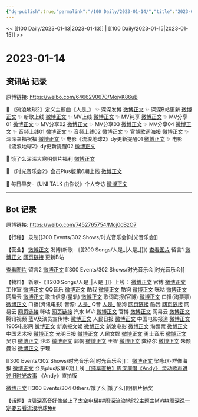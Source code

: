 ```yaml
---
{"dg-publish":true,"permalink":"/100 Daily/2023-01-14/","title":"2023-01-14","created":"2023-01-16T16:01:25.000+08:00","updated":"2023-04-11T14:46:32.000+08:00"}
---
```



<< [[100 Daily/2023-01-13\|2023-01-13]] | [[100 Daily/2023-01-15\|2023-01-15]] >>

# 2023-01-14

## 资讯站 记录

原博链接: https://weibo.com/6466290670/MojyK86uB

💫 《流浪地球2》定义主题曲《人是_》
✨ 深深发博 [微博正文](https://m.weibo.cn/6466290670/4857741925421948)
✨ 深深B站更新 [微博正文](https://m.weibo.cn/6466290670/4857746073061125)
✨ 新歌上线 [微博正文](https://m.weibo.cn/6466290670/4857786955206314)
✨ MV上线 [微博正文](https://m.weibo.cn/6466290670/4857737198178386)
✨ MV纯享 [微博正文](https://m.weibo.cn/6466290670/4857793653771451)
✨ MV分享01 [微博正文](https://m.weibo.cn/6466290670/4857765841342588)
✨ MV分享02 [微博正文](https://m.weibo.cn/6466290670/4857760422565526)
✨ MV分享03 [微博正文](https://m.weibo.cn/6466290670/4857759877302668)
✨ MV分享04 [微博正文](https://m.weibo.cn/6466290670/4857742579993541)
✨ 音频上线01 [微博正文](https://m.weibo.cn/6466290670/4857782484863006)
✨ 音频上线02 [微博正文](https://m.weibo.cn/6466290670/4857789899607404)
✨ 官博歌词海报 [微博正文](https://m.weibo.cn/6466290670/4857747051121004)
✨ 深深幸福祝福 [微博正文](https://m.weibo.cn/6466290670/4857879427023508)
✨ 电影《流浪地球2》dy更新提醒01 [微博正文](https://m.weibo.cn/6466290670/4857879725869447)
✨ 电影《流浪地球2》dy更新提醒02 [微博正文](https://m.weibo.cn/6466290670/4857761353435133)

💫 饿了么深深大寒明信片福利 [微博正文](https://m.weibo.cn/6466290670/4857734803490641)

💫 《时光音乐会2》会员Plus版第6期上线 [微博正文](https://m.weibo.cn/6466290670/4857798724685696)

💫 每日早安-《UNI TALK 由你说》个人专访 [微博正文](https://m.weibo.cn/6466290670/4857734279990672)

---
## Bot 记录

原博链接: https://weibo.com/7452765754/Moj0cBzO7

【行程】
录制[[300 Events/302 Shows/时光音乐会\|时光音乐会]]

【营业】
[微博正文](https://m.weibo.cn/1736988591/4857739652368085) 发博(新歌-《[[200 Songs/人是_\|人是_]]》)
[查看图片](https://wx4.sinaimg.cn/large/0088n2Pggy1ha3i4aozjjj30yi06rq3b.jpg) 留言1 [微博正文](https://m.weibo.cn/1736988591/4857542364367633)
[网页链接](https://weibo.cn/sinaurl?u=https%3A%2F%2Fm.bilibili.com%2Fvideo%2FBV1bY41197mq) 更新B站

[查看图片](https://wx3.sinaimg.cn/large/0088n2Pggy1ha3i44akdfj30yi078t96.jpg) 留言2 [微博正文](https://m.weibo.cn/1686326292/4857757721961971) [[300 Events/302 Shows/时光音乐会\|时光音乐会]]

【物料】
新歌-《[[200 Songs/人是_\|人是_]]》上线：
[微博正文](https://m.weibo.cn/6436669966/4857786343360058) 官博
[微博正文](https://m.weibo.cn/7478855230/4857781578634241) 工作室
[微博正文](https://m.weibo.cn/2169129705/4857781402731349) QQ音乐
[微博正文](https://m.weibo.cn/1738434147/4857781406663274) 酷我
[微博正文](https://m.weibo.cn/1665103091/4857783751805037) 酷狗
[微博正文](https://m.weibo.cn/1867028705/4857781905526563) 咪咕
[微博正文](https://m.weibo.cn/1721030997/4857781398543076) 网易云
[微博正文](https://m.weibo.cn/6466290670/4857786955206314) 歌曲信息(星轨)
[微博正文](https://m.weibo.cn/6436669966/4857744216294962) 歌词海报(官博)
[微博正文](https://m.weibo.cn/2095820504/4857870895553419) 口播(淘票票)
[微博正文](https://m.weibo.cn/3861674840/4857883983086961) 口播(腾讯电影)
音源:
[人是_](https://weibo.cn/sinaurl?u=https%3A%2F%2Fi.y.qq.com%2Fv8%2Fplaysong.html%3Fsongid%3D391610675%26source%3Dyqq%26ADTAG%3Dhz_wb_sf%26channelId%3D10081987) Q音
[人是_](https://weibo.cn/sinaurl?u=https%3A%2F%2Ft4.kugou.com%2Fsong.html%3Fid%3D6NTjr27B7V3) 酷狗
[网页链接](https://weibo.cn/sinaurl?u=http%3A%2F%2Fm.kuwo.cn%2Fnewh5app%2Fplay_detail%2F258376427) 酷我
[网页链接](https://weibo.cn/sinaurl?u=https%3A%2F%2Fmusic.163.com%2F%23%2Fsong%3Fid%3D2014291207) 网易云
[网页链接](https://weibo.cn/sinaurl?u=https%3A%2F%2Fh5.nf.migu.cn%2Fapp%2Fv4%2Fp%2Fshare%2Fsong%2Findex.html%3Fid%3D600919000008814133) 咪咕
[网页链接](https://weibo.cn/sinaurl?u=https%3A%2F%2Fmusic.douyin.com%2Fqishui%2Fshare%2Ftrack%3Ftrack_id%3D7188060815067449345%26hybrid_sdk_version%3Dbullet%26auto_play_bgm%3D1%26share_platform%3Dweibo) 汽水
MV:
[微博正文](https://m.weibo.cn/6436669966/4857736103201256) 官博
[微博正文](https://m.weibo.cn/1721030997/4857737044034965) 网易云
[微博正文](https://m.weibo.cn/2591595652/4857772875187896) 腾讯视频
蓝V及演员宣传博:
[微博正文](https://m.weibo.cn/2803301701/4857739774528919) 人民日报
[微博正文](https://m.weibo.cn/1261788454/4857750268154182) 中国电影报道
[微博正文](https://m.weibo.cn/1635270132/4857743615199703) 1905电影网
[微博正文](https://m.weibo.cn/1985593262/4857747310380386) 新京报文娱
[微博正文](https://m.weibo.cn/1623886424/4857736100317741) 新浪电影
[微博正文](https://m.weibo.cn/2095820504/4857738800663598) 淘票票
[微博正文](https://m.weibo.cn/1943724947/4857769591575916) 中国艺术报
[微博正文](https://m.weibo.cn/1402977920/4857761629998892) 光明日报
[微博正文](https://m.weibo.cn/7362512027/4857778050702270) 人民文娱
[微博正文](https://m.weibo.cn/7769493497/4857737736095745) 勇士音乐
[微博正文](https://m.weibo.cn/1863847262/4857773601065076) 吴京
[微博正文](https://m.weibo.cn/1256857734/4857763378762387) 沙溢
[微博正文](https://m.weibo.cn/1229641152/4857745293447757) 郭帆
[微博正文](https://m.weibo.cn/1632538541/4857746401003313) 王智
[微博正文](https://m.weibo.cn/1654486975/4857748821642538) 龚格尔
[微博正文](https://m.weibo.cn/1785256865/4857747671090796) 朱颜曼滋
[微博正文](https://m.weibo.cn/1948110002/4857797119056036) 宁理

[[300 Events/302 Shows/时光音乐会\|时光音乐会]]：
[微博正文](https://m.weibo.cn/1686326292/4857757721961971) 梁咏琪-群像海报
[微博正文](https://m.weibo.cn/7703778879/4857795965359750) 会员plus版第6期上线
[【纯享直拍】周深演唱《Andy》 灵动歌声讲述旧时光故事](https://weibo.cn/sinaurl?u=https%3A%2F%2Fm.mgtv.com%2Fb%2F501604%2F18106125.html%3Ft%3Dvideoshare%26tc%3DjXKKosRPSAN7%26dc%3DCF5AC879-AB00-4954-AA96-C534B0F668C6%26f%3Dwb%26to%3Dweibo) ​​​《Andy》直拍版

[微博正文](https://m.weibo.cn/7756461320/4857638201066341) [[300 Events/304 Others/饿了么\|饿了么]]明信片抽奖

【话题】
[#周深高音好像坐上了太空电梯#](https://s.weibo.com/weibo?q=%23%E5%91%A8%E6%B7%B1%E9%AB%98%E9%9F%B3%E5%A5%BD%E5%83%8F%E5%9D%90%E4%B8%8A%E4%BA%86%E5%A4%AA%E7%A9%BA%E7%94%B5%E6%A2%AF%23)[#周深流浪地球2主题曲MV#](https://s.weibo.com/weibo?q=%23%E5%91%A8%E6%B7%B1%E6%B5%81%E6%B5%AA%E5%9C%B0%E7%90%832%E4%B8%BB%E9%A2%98%E6%9B%B2MV%23)[#周深说一定要去看流浪地球兔#](https://s.weibo.com/weibo?q=%23%E5%91%A8%E6%B7%B1%E8%AF%B4%E4%B8%80%E5%AE%9A%E8%A6%81%E5%8E%BB%E7%9C%8B%E6%B5%81%E6%B5%AA%E5%9C%B0%E7%90%83%E5%85%94%23)
